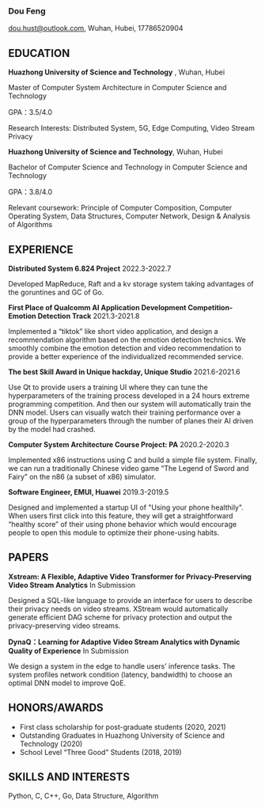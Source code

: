 

### Dou Feng

dou.hust@outlook.com,	Wuhan, Hubei,	17786520904

## EDUCATION

**Huazhong University of Science and Technology** , Wuhan, Hubei

Master of Computer System Architecture in Computer Science and Technology

GPA：3.5/4.0

Research Interests: Distributed System, 5G, Edge Computing, Video Stream Privacy



**Huazhong University of Science and Technology**, Wuhan, Hubei

Bachelor of Computer Science and Technology in Computer Science and Technology

GPA：3.8/4.0

Relevant coursework: Principle of Computer Composition, Computer Operating System, Data Structures, Computer Network, Design & Analysis of Algorithms



## EXPERIENCE

**Distributed System 6.824 Project**   2022.3-2022.7

Developed MapReduce, Raft and a kv storage system taking advantages of the goruntines and GC of Go.	

**First Place of Qualcomm AI Application Development Competition-Emotion Detection Track**   2021.3-2021.8

Implemented a “tiktok” like short video application, and design a recommendation algorithm based on the emotion detection technics. We smoothly combine the emotion detection and video recommendation to provide a better experience of the individualized recommended service. 	

**The best Skill Award in Unique hackday, Unique Studio**  2021.6-2021.6

Use Qt to provide users a training UI where they can tune the hyperparameters of the training process developed in a 24 hours extreme programming competition. And then our system will automatically train the DNN model. Users can visually watch their training performance over a group of the hyperparameters through the number of planes their AI driven by the model had crashed.	

**Computer System Architecture Course Project: PA** 2020.2-2020.3

Implemented x86 instructions using C and build a simple file system. Finally, we can run a traditionally Chinese video game “The Legend of Sword and Fairy” on the n86 (a subset of x86) simulator.

**Software Engineer, EMUI, Huawei**   2019.3-2019.5

Designed and implemented a startup UI of "Using your phone healthily". When users first click into this feature, they will get a straightforward “healthy score” of their using phone behavior which would encourage people to open this module to optimize their phone-using habits.	

## PAPERS

**Xstream: A Flexible, Adaptive Video Transformer for Privacy-Preserving Video Stream Analytics**  In Submission

Designed a SQL-like language to provide an interface for users to describe their privacy needs on video streams. XStream would automatically generate efficient DAG scheme for privacy protection and output the privacy-preserving video streams.

**DynaQ：Learning for Adaptive Video Stream Analytics with Dynamic Quality of Experience**  In Submission

We design a system in the edge to handle users’ inference tasks. The system profiles network condition (latency, bandwidth) to choose an optimal DNN model to improve QoE.

## HONORS/AWARDS

* First class scholarship for post-graduate students (2020, 2021)
* Outstanding Graduates in Huazhong University of Science and Technology (2020)
* School Level “Three Good” Students (2018, 2019)	

## SKILLS AND INTERESTS

Python, C, C++, Go, Data Structure, Algorithm	
